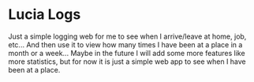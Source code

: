 # Lucia Logs

Just a simple logging web for me to see when I arrive/leave at home, job, etc... And then use it to view how many times I have been at a place in a month or a week...
Maybe in the future I will add some more features like more statistics, but for now it is just a simple web app to see when I have been at a place.
